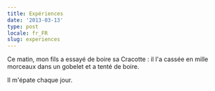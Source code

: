 ```yaml
---
title: Expériences
date: '2013-03-13'
type: post
locale: fr_FR
slug: experiences
---
```


Ce matin, mon fils a essayé de boire sa Cracotte : il l'a cassée en mille morceaux dans un gobelet et a tenté de boire.

Il m'épate chaque jour.
